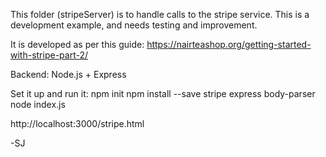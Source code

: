 This folder (stripeServer) is to handle calls to the stripe service. This is a development example, and needs testing and improvement.

It is developed as per this guide: https://nairteashop.org/getting-started-with-stripe-part-2/

Backend: Node.js + Express

Set it up and run it: npm init npm install --save stripe express body-parser node index.js

http://localhost:3000/stripe.html

-SJ
